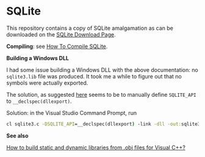 
# SQLite

This repository contains a copy of SQLite amalgamation as can 
be downloaded on the [SQLite Download Page](https://www.sqlite.org/download.html#amalgtarball).

**Compiling**: see [How To Compile SQLite](https://www.sqlite.org/howtocompile.html).

**Building a Windows DLL**

I had some issue building a Windows DLL with the above documentation:
no `sqlite3.lib` file was produced.
It took me a while to figure out that no symbols were actually exported.

The solution, as suggested [here](https://www.purebasic.fr/english/viewtopic.php?t=72688) seems 
to be to manually define `SQLITE_API` to `__declspec(dllexport)`.

Solution: in the Visual Studio Command Prompt, run
```cmd
cl sqlite3.c -DSQLITE_API=__declspec(dllexport) -link -dll -out:sqlite3.dll
```

**See also**

[How to build static and dynamic libraries from .obj files for Visual C++?](https://stackoverflow.com/questions/31763558/how-to-build-static-and-dynamic-libraries-from-obj-files-for-visual-c)

